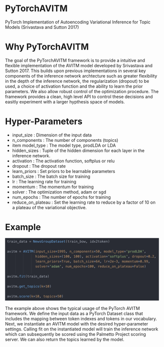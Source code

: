 # PyTorchAVITM
PyTorch Implementation of Autoencoding Variational Inference for Topic Models (Srivastava and Sutton 2017)  


# Why PyTorchAVITM

The goal of the PyTorchAVITM framework is to provide a intuitive and flexible implementation of the AVITM model developed by Srivastava and Sutton 2017.  This builds upon previous implementations in several key components of the inference network archtecture such as greater flexibility in the depth of the inference network, the regularization (dropout) to be used, a choice of activation function and the ability to learn the prior parameters.  We also allow robust control of the optimization procedure.  The framework provides a clean, high level API to control these decisions and easitly experiment with a larger hypthesis space of models.

# Hyper-Parameters

* input_size : Dimension of the input data
* n_components : The number of components (topics)
* item model_type : The model type, prodLDA or LDA
* hidden_sizes : Tuple of the hidden dimension for each layer in the inference network.
* activation : The activation function, softplus or relu
* dropout : The dropout rate
* learn_priors : Set priors to be learnable parameters
* batch_size : The batch size for training
* lr : The learning rate for training
* momentum : The momentum for training
* solver : The optimization method, adam or sgd
* num_epochs : The number of epochs for training
* reduce_on_plateau : Set the learning rate to reduce by a factor of 10 on a plateau of the variational objective.

# Example

![Alt text](/call_signature.png?raw=true)

The example above shows the typical usage of the PyTorch AVITM framework.  We define the input data as a PyTorch Dataset class that includes the mapping between token indexes and tokens in our vocabulary.  Next, we instantiate an AVITM model with the desired hyper-parameter settings.  Calling fit on the instantiated model will train the inference network which can subsequently be scored using the Palmetto Project scoring server.  We can also return the topics learned by the model.
